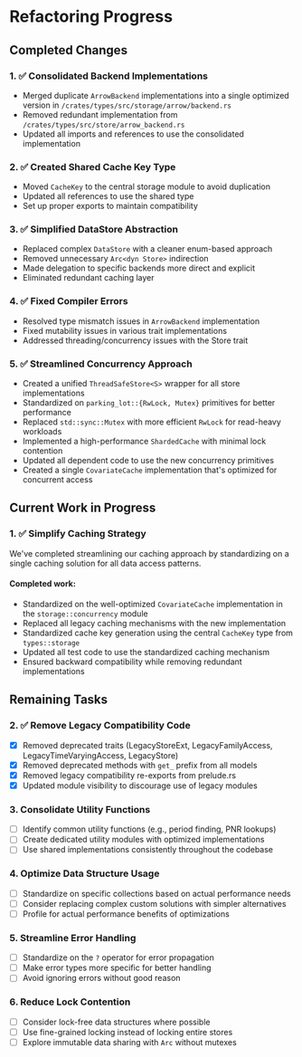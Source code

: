# Refactoring Progress

## Completed Changes

### 1. ✅ Consolidated Backend Implementations
- Merged duplicate `ArrowBackend` implementations into a single optimized version in `/crates/types/src/storage/arrow/backend.rs`
- Removed redundant implementation from `/crates/types/src/store/arrow_backend.rs`
- Updated all imports and references to use the consolidated implementation

### 2. ✅ Created Shared Cache Key Type
- Moved `CacheKey` to the central storage module to avoid duplication
- Updated all references to use the shared type
- Set up proper exports to maintain compatibility

### 3. ✅ Simplified DataStore Abstraction
- Replaced complex `DataStore` with a cleaner enum-based approach
- Removed unnecessary `Arc<dyn Store>` indirection
- Made delegation to specific backends more direct and explicit
- Eliminated redundant caching layer

### 4. ✅ Fixed Compiler Errors
- Resolved type mismatch issues in `ArrowBackend` implementation
- Fixed mutability issues in various trait implementations
- Addressed threading/concurrency issues with the Store trait

### 5. ✅ Streamlined Concurrency Approach
- Created a unified `ThreadSafeStore<S>` wrapper for all store implementations
- Standardized on `parking_lot::{RwLock, Mutex}` primitives for better performance
- Replaced `std::sync::Mutex` with more efficient `RwLock` for read-heavy workloads
- Implemented a high-performance `ShardedCache` with minimal lock contention
- Updated all dependent code to use the new concurrency primitives
- Created a single `CovariateCache` implementation that's optimized for concurrent access

## Current Work in Progress

### 1. ✅ Simplify Caching Strategy

We've completed streamlining our caching approach by standardizing on a single caching solution for all data access patterns.

#### Completed work:
- Standardized on the well-optimized `CovariateCache` implementation in the `storage::concurrency` module
- Replaced all legacy caching mechanisms with the new implementation
- Standardized cache key generation using the central `CacheKey` type from `types::storage`
- Updated all test code to use the standardized caching mechanism
- Ensured backward compatibility while removing redundant implementations

## Remaining Tasks

### 2. ✅ Remove Legacy Compatibility Code
- [x] Removed deprecated traits (LegacyStoreExt, LegacyFamilyAccess, LegacyTimeVaryingAccess, LegacyStore)
- [x] Removed deprecated methods with `get_` prefix from all models
- [x] Removed legacy compatibility re-exports from prelude.rs
- [x] Updated module visibility to discourage use of legacy modules

### 3. Consolidate Utility Functions
- [ ] Identify common utility functions (e.g., period finding, PNR lookups)
- [ ] Create dedicated utility modules with optimized implementations
- [ ] Use shared implementations consistently throughout the codebase

### 4. Optimize Data Structure Usage
- [ ] Standardize on specific collections based on actual performance needs
- [ ] Consider replacing complex custom solutions with simpler alternatives
- [ ] Profile for actual performance benefits of optimizations

### 5. Streamline Error Handling
- [ ] Standardize on the `?` operator for error propagation
- [ ] Make error types more specific for better handling
- [ ] Avoid ignoring errors without good reason

### 6. Reduce Lock Contention
- [ ] Consider lock-free data structures where possible
- [ ] Use fine-grained locking instead of locking entire stores
- [ ] Explore immutable data sharing with `Arc` without mutexes